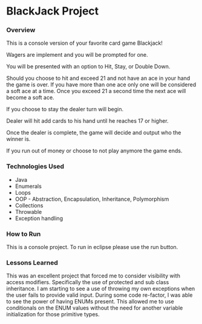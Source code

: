 # BlackJack Project

### Overview

This is a console version of your favorite card game Blackjack!

Wagers are implement and you will be prompted for one.

You will be presented with an option to Hit, Stay, or Double Down.

Should you choose to hit and exceed 21 and not have an ace in your hand
the game is over. If you have more than one ace only one will be considered
a soft ace at a time. Once you exceed 21 a second time the next ace will 
become a soft ace.

If you choose to stay the dealer turn will begin.

Dealer will hit add cards to his hand until he reaches 17 or higher.

Once the dealer is complete, the game will decide and output who the winner is.

If you run out of money or choose to not play anymore the game ends.


### Technologies Used
* Java
* Enumerals
* Loops
* OOP - Abstraction, Encapsulation, Inheritance, Polymorphism
* Collections
* Throwable
* Exception handling

### How to Run

This is a console project. To run in eclipse please use the run button.


### Lessons Learned
This was an excellent project that forced me to consider visibility with access modifiers. Specifically the use of protected and sub class inheritance. I am starting to see a use of throwing my own exceptions when the user fails to provide valid input.  During some code re-factor, I was able to see the power of having ENUMs present.  This allowed me to use conditionals on the ENUM values without the need for another variable initialization for those primitive types.  

